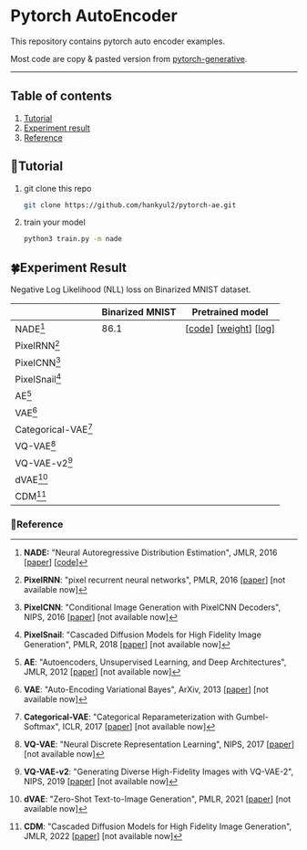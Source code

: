 # Pytorch AutoEncoder

This repository contains pytorch auto encoder examples.

Most code are copy & pasted version from [pytorch-generative](https://github.com/EugenHotaj/pytorch-generative).



---

## Table of contents

1. [Tutorial](#tutorial)
2. [Experiment result](#experiment-result)
3. [Reference](#reference)



## :seedling:Tutorial

1. git clone this repo

   ```bash
   git clone https://github.com/hankyul2/pytorch-ae.git
   ```

2. train your model

   ```bash
   python3 train.py -m nade
   ```

   

## :four_leaf_clover:Experiment Result

Negative Log Likelihood (NLL) loss on Binarized MNIST dataset.

|                     | Binarized MNIST | Pretrained model                                   |
| ------------------- | --------------- | -------------------------------------------------- |
| NADE[^1]            | 86.1            | [[code](pae/model/nade.py)] [[weight]()] [[log]()] |
| PixelRNN[^2]        |                 |                                                    |
| PixelCNN[^3]        |                 |                                                    |
| PixelSnail[^4]      |                 |                                                    |
| AE[^5]              |                 |                                                    |
| VAE[^6]             |                 |                                                    |
| Categorical-VAE[^7] |                 |                                                    |
| VQ-VAE[^8]          |                 |                                                    |
| VQ-VAE-v2[^9]       |                 |                                                    |
| dVAE[^10]           |                 |                                                    |
| CDM[^11]            |                 |                                                    |



### :maple_leaf:Reference

[^1]: **NADE:** "Neural Autoregressive Distribution Estimation", JMLR, 2016 [[paper](https://www.jmlr.org/papers/volume17/16-272/16-272.pdf)] [[code](pae/model/nade.py)]
[^2]: **PixelRNN**: "pixel recurrent neural networks", PMLR, 2016 [[paper](http://proceedings.mlr.press/v48/oord16.pdf)] [not available now]
[^3]: **PixelCNN**: "Conditional Image Generation with PixelCNN Decoders", NIPS, 2016 [[paper](https://proceedings.neurips.cc/paper/2016/file/b1301141feffabac455e1f90a7de2054-Paper.pdf)] [not available now]
[^4]: **PixelSnail**: "Cascaded Diffusion Models for High Fidelity Image Generation", PMLR, 2018 [[paper](http://proceedings.mlr.press/v80/chen18h/chen18h.pdf)] [not available now]
[^5]: **AE**: "Autoencoders, Unsupervised Learning, and Deep Architectures", JMLR, 2012 [[paper](https://proceedings.mlr.press/v27/baldi12a/baldi12a.pdf)] [not available now]
[^6]: **VAE**: "Auto-Encoding Variational Bayes", ArXiv, 2013 [[paper](https://arxiv.org/pdf/1312.6114.pdf)] [not available now]
[^7]: **Categorical-VAE**: "Categorical Reparameterization with Gumbel-Softmax", ICLR, 2017 [[paper](https://arxiv.org/pdf/1611.01144.pdf)] [not available now]
[^8]: **VQ-VAE**: "Neural Discrete Representation Learning", NIPS, 2017 [[paper](https://proceedings.neurips.cc/paper/2017/file/7a98af17e63a0ac09ce2e96d03992fbc-Paper.pdf)] [not available now]
[^9]: **VQ-VAE-v2**: "Generating Diverse High-Fidelity Images with VQ-VAE-2", NIPS, 2019 [[paper](https://proceedings.neurips.cc/paper/2019/file/5f8e2fa1718d1bbcadf1cd9c7a54fb8c-Paper.pdf)] [not available now]
[^10]: **dVAE**: "Zero-Shot Text-to-Image Generation", PMLR, 2021 [[paper](http://proceedings.mlr.press/v139/ramesh21a/ramesh21a.pdf)] [not available now]
[^11]: **CDM**: "Cascaded Diffusion Models for High Fidelity Image Generation", JMLR, 2022 [[paper](https://www.jmlr.org/papers/volume23/21-0635/21-0635.pdf)] [not available now]

